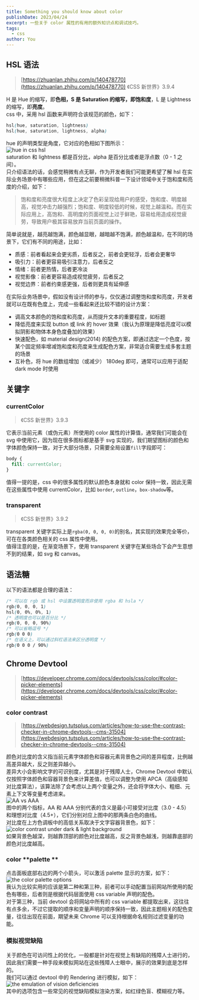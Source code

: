 ```yaml
---
title: Something you should know about color
publishDate: 2023/04/24
excerpt: 一些关于 color 属性的有用的额外知识点和调试技巧。
tags:
  - css
author: You
---
```


## HSL 语法

> [https://zhuanlan.zhihu.com/p/140478770](https://zhuanlan.zhihu.com/p/140478770)
> 《CSS 新世界》3.9.4

H 是 Hue 的缩写，即**色相，**S 是 Saturation 的缩写，即**饱和度**，L 是 Lightness 的缩写，即**亮度**。<br />css 中，采用 hsl 函数来声明符合该规范的颜色，如下：

```css
hsl(hue, saturation, lightness)
hsl(hue, saturation, lightness, alpha)
```

hue 的声明类型是角度，它对应的色相如下图所示：<br />![hue in css hsl](/images/something-you-should-know-about-color/img1.png)<br />saturation 和 lightness 都是百分比，alpha 是百分比或者是浮点数（0 - 1 之间）。<br />只介绍语法的话，会感觉稍微有点无聊，作为开发者我们可能更希望了解 hsl 在实际业务场景中有哪些应用，但在这之前要稍微科普一下设计领域中关于饱和度和亮度的介绍，如下：

> 饱和度和亮度很大程度上决定了色彩呈现给用户的感受，饱和度、明度越高，视觉冲击力越强烈；饱和度、明度较低的时候，视觉上越温和。而在实际应用上，高饱和、高明度的页面视觉上过于鲜艳，容易给用造成视觉疲劳，导致用户极其容易放弃当前页面的操作。

简单说就是，越亮越饱满，颜色越显眼，越暗越不饱满，颜色越温和，在不同的场景下，它们有不同的用途，比如：

- 质感：前者看起来会更劣质，后者反之，前者会更轻浮，后者会更奢华
- 吸引力：前者更容易吸引注意力，后者反之
- 情绪：前者更热情，后者更冷淡
- 视觉影像：前者更容易造成视觉疲劳，后者反之
- 视觉边界：前者约束感更强，后者则更具有延伸感

在实际业务场景中，假如没有设计师的参与，仅仅通过调整饱和度和亮度，开发者就可以在既有色度上，完成一些看起来还比较不错的设计方案：

- 调高文本颜色的饱和度和亮度，从而提升文本的重要程度，如标题
- 降低亮度来实现 button 或 link 的 hover 效果（我认为原理是降低亮度可以模拟阴影和物体本身色度叠加的效果）
- 快速配色，如 material design(2014) 的配色方案，即通过选定一个色度，按某个固定频率增减饱和度和亮度来生成配色方案，非常适合需要生成多套主题的场景
- 互补色，将 hue 的数组增加（或减少） 180deg 即可，通常可以应用于适配 dark mode 时使用

## 关键字

### currentColor

> 《CSS 新世界》3.9.3

它表示当前元素（或伪元素）所使用的 color 属性的计算值，通常我们可能会在 svg 中使用它，因为现在很多图标都是基于 svg 实现的，我们期望图标的颜色和字体颜色保持一致，对于大部分场景，只需要全局设置`fill`字段即可：

```css
body {
  fill: currentColor;
}
```

值得一提的是，css 中的很多属性的默认颜色本身就和 color 保持一致，因此无需在这些属性中使用 currentColor，比如 `border`, `outline`，`box-shadow`等。

### transparent

> 《CSS 新世界》3.9.2

transparent 关键字实际上是`rgba(0, 0, 0, 0)`的别名，其实现的效果完全等价，可在在各类颜色相关的 css 属性中使用。<br />值得注意的是，在渐变场景下，使用 transparent 关键字在某些场合下会产生意想不到的结果，如 svg 和 canvas。

## 语法糖

以下的语法都是合理的语法：

```css
/* 可以在 rgb 或 hsl 中设置透明度而非使用 rgba 和 hsla */
rgb(0, 0, 0, 1)
hsl(0, 0%, 0%, 1)
/* 透明度也可以是百分比 */
rgb(0, 0, 0, 90%)
/* 可以省略逗号 */
rgb(0 0 0)
/* 在语义上，可以通过斜杠语法来区分透明度 */
rgb(0 0 0 / 90%)
```

## Chrome Devtool

> [https://developer.chrome.com/docs/devtools/css/color/#color-picker-elements](https://developer.chrome.com/docs/devtools/css/color/#color-picker-elements)

### color contrast

> [https://webdesign.tutsplus.com/articles/how-to-use-the-contrast-checker-in-chrome-devtools--cms-31504](https://webdesign.tutsplus.com/articles/how-to-use-the-contrast-checker-in-chrome-devtools--cms-31504)

颜色对比度的含义指当前元素字体颜色和容器元素背景色之间的差异程度，比例越高差异越大，反之则差异越小。<br />差异大小会影响文字的可识别度，尤其是对于残障人士，Chrome Devtool 中默认仅按照字体颜色和容器背景色来计算差值，也可以调整为使用 APCA（高级感知对比度算法），该算法除了会考虑以上两个变量之外，还会将字体大小、粗细、元素上下文等变量考虑进来。<br />![AA vs AAA](/images/something-you-should-know-about-color/img2.png)<br />图中的两个指标，AA 和 AAA 分别代表的含义是最小可接受对比度（3.0 - 4.5）和理想对比度（4.5+），它们分别对应上图中的那两条白色的曲线。<br />对比度在上方色调板中的高低关系取决于文字容器背景色，如下：<br />![color contrast under dark & light background](/images/something-you-should-know-about-color/img3.jpg)<br />如果背景色越深，则越靠顶部的颜色对比度越高，反之背景色越浅，则越靠底部的颜色对比度越高。

### color **palette **

点击面板底部右边的两个小箭头，可以激活 palette 显示的方案，如下：<br />![the color palette options](/images/something-you-should-know-about-color/img4.png)<br />我认为比较实用的应该是第二种和第三种，前者可以手动配置当前网站所使用的配色有哪些，后者则是根据代码层面使用 css variable 声明的配色。<br />对于第三种，当前 devtool 会将网站中所有的 css variable 都提取出来，这往往有点多余，不过它提取的顺序和变量声明的顺序保持一致，因此主题相关的配色变量，往往出现在前面，期望未来 Chrome 可以支持根据命名规则过滤变量的功能。

### 模拟视觉缺陷

关于颜色在可访问性上的优化，一般都是针对在视觉上有缺陷的残障人士进行的，因此我们需要一种手段来模拟网站在这些残障人士眼中，展示的效果到底是怎样的。<br />我们可以通过 devtool 中的 Rendering 进行模拟，如下：<br />![the emulation of vision deficiencies](/images/something-you-should-know-about-color/img5.png) <br />其中的选项包含一些常见的视觉缺陷模拟渲染方案，如红绿色盲、模糊视力等。

